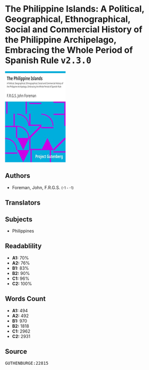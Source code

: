 # The Philippine Islands: A Political, Geographical, Ethnographical, Social and Commercial History of the Philippine Archipelago, Embracing the Whole Period of Spanish Rule <kbd>v2.3.0</kbd>

![](./cover.medium.jpg "")

## Authors


 - Foreman, John, F.R.G.S. <small>(-1 - -1)</small>

## Translators



## Subjects


 - Philippines

## Readablility


 - **A1:** 70%
 - **A2:** 76%
 - **B1:** 83%
 - **B2:** 90%
 - **C1:** 96%
 - **C2:** 100%

## Words Count


 - **A1:** 494
 - **A2:** 492
 - **B1:** 970
 - **B2:** 1818
 - **C1:** 2962
 - **C2:** 2931

## Source


<kbd>GUTHENBURGE:22815</kbd>
